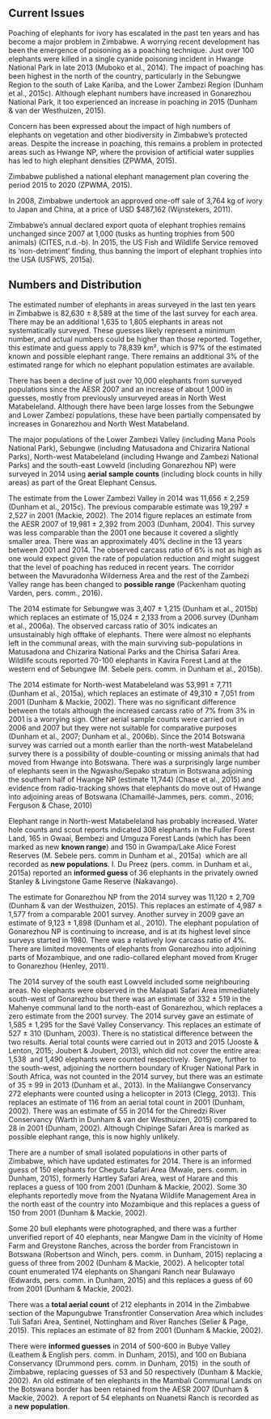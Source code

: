 ## Current Issues

Poaching of elephants for ivory has escalated in the past ten years and has become a major problem in Zimbabwe. A worrying recent development has been the emergence of poisoning as a poaching technique. Just over 100 elephants were killed in a single cyanide poisoning incident in Hwange National Park in late 2013 (Muboko et al., 2014). The impact of poaching has been highest in the north of the country, particularly in the Sebungwe Region to the south of Lake Kariba, and the Lower Zambezi Region (Dunham et al., 2015c). Although elephant numbers have increased in Gonarezhou National Park, it too experienced an increase in poaching in 2015 (Dunham & van der Westhuizen, 2015).

Concern has been expressed about the impact of high numbers of elephants on vegetation and other biodiversity in Zimbabwe’s protected areas. Despite the increase in poaching, this remains a problem in protected areas such as Hwange NP, where the provision of artificial water supplies has led to high elephant densities (ZPWMA, 2015).

Zimbabwe published a national elephant management plan covering the period 2015 to 2020 (ZPWMA, 2015). 

In 2008, Zimbabwe undertook an approved one-off sale of 3,764 kg of ivory to Japan and China, at a price of USD $487,162 (Wijnstekers, 2011).

Zimbabwe’s annual declared export quota of elephant trophies remains unchanged since 2007 at 1,000 (tusks as hunting trophies from 500 animals) (CITES, n.d.-b). In 2015, the US Fish and Wildlife Service removed its ‘non-detriment’ finding, thus banning the import of elephant trophies into the USA (USFWS, 2015a).

## Numbers and Distribution

The estimated number of elephants in areas surveyed in the last ten years in Zimbabwe is 82,630 ± 8,589 at the time of the last survey for each area. There may be an additional 1,635 to 1,805 elephants in areas not systematically surveyed. These guesses likely represent a minimum number, and actual numbers could be higher than those reported. Together, this estimate and guess apply to 78,839 km², which is 97% of the estimated known and possible elephant range. There remains an additional 3% of the estimated range for which no elephant population estimates are available. 

There has been a decline of just over 10,000 elephants from surveyed populations since the AESR 2007 and an increase of about 1,000 in guesses, mostly from previously unsurveyed areas in North West Matabeleland. Although there have been large losses from the Sebungwe and Lower Zambezi populations, these have been partially compensated by increases in Gonarezhou and North West Matabeland. 

The major populations of the Lower Zambezi Valley (including Mana Pools National Park), Sebungwe (including Matusadona and Chizarira National Parks), North-west Matabeleland (including Hwange and Zambezi National Parks) and the south-east Lowveld (including Gonarezhou NP) were surveyed in 2014 using **aerial sample counts** (including block counts in hilly areas) as part of the Great Elephant Census.

The estimate from the Lower Zambezi Valley in 2014 was 11,656 ± 2,259 (Dunham et al., 2015c). The previous comparable estimate was 19,297 ± 2,527 in 2001 (Mackie, 2002). The 2014 figure replaces an estimate from the AESR 2007 of 19,981 ± 2,392 from 2003 (Dunham, 2004). This survey was less comparable than the 2001 one because it covered a slightly smaller area. There was an approximately 40% decline in the 13 years between 2001 and 2014. The observed carcass ratio of 6% is not as high as one would expect given the rate of population reduction and might suggest that the level of poaching has reduced in recent years. The corridor between the Mavuradonha Wilderness Area and the rest of the Zambezi Valley range has been changed to **possible range** (Packenham quoting Varden, pers. comm., 2016).

The 2014 estimate for Sebungwe was 3,407 ± 1,215 (Dunham et al., 2015b) which replaces an estimate of 15,024 ± 2,133 from a 2006 survey (Dunham et al., 2006a). The observed carcass ratio of 30% indicates an unsustainably high offtake of elephants. There were almost no elephants left in the communal areas, with the main surviving sub-populations in Matusadona and Chizarira National Parks and the Chirisa Safari Area. Wildlife scouts reported 70-100 elephants in Kavira Forest Land at the western end of Sebungwe (M. Sebele pers. comm. in Dunham et al., 2015b).

The 2014 estimate for North-west Matabeleland was 53,991 ± 7,711 (Dunham et al., 2015a), which replaces an estimate of 49,310 ± 7,051 from 2001 (Dunham & Mackie, 2002). There was no significant difference between the totals although the increased carcass ratio of 7% from 3% in 2001 is a worrying sign. Other aerial sample counts were carried out in 2006 and 2007 but they were not suitable for comparative purposes (Dunham et al., 2007; Dunham et al., 2006b). Since the 2014 Botswana survey was carried out a month earlier than the north-west Matabeleland survey there is a possibility of double-counting or missing animals that had moved from Hwange into Botswana. There was a surprisingly large number of elephants seen in the Ngwasho/Sepako stratum in Botswana adjoining the southern half of Hwange NP (estimate 11,744) (Chase et al., 2015) and evidence from radio-tracking shows that elephants do move out of Hwange into adjoining areas of Botswana (Chamaillé-Jammes, pers. comm., 2016; Ferguson & Chase, 2010) 

Elephant range in North-west Matabeleland has probably increased. Water hole counts and scout reports indicated 308 elephants in the Fuller Forest Land, 165 in Gwaai, Bembezi and Umguza Forest Lands (which has been marked as new **known range**) and 150 in Gwampa/Lake Alice Forest Reserves (M. Sebele pers. comm in Dunham et al., 2015a)  which are all recorded as **new populations**. I. Du Preez (pers. comm. in Dunham et al., 2015a) reported an **informed guess** of 36 elephants in the privately owned Stanley & Livingstone Game Reserve (Nakavango).

The estimate for Gonarezhou NP from the 2014 survey was 11,120 ± 2,709 (Dunham & van der Westhuizen, 2015). This replaces an estimate of 4,987 ± 1,577 from a comparable 2001 survey. Another survey in 2009 gave an estimate of 9,123 ± 1,898 (Dunham et al., 2010). The elephant population of Gonarezhou NP is continuing to increase, and is at its highest level since surveys started in 1980. There was a relatively low carcass ratio of 4%. There are limited movements of elephants from Gonarezhou into adjoining parts of Mozambique, and one radio-collared elephant moved from Kruger to Gonarezhou (Henley, 2011). 

The 2014 survey of the south east Lowveld included some neighbouring areas. No elephants were observed in the Malapati Safari Area immediately south-west of Gonarezhou but there was an estimate of 332 ± 519 in the Mahenye communal land to the north-east of Gonarezhou, which replaces a zero estimate from the 2001 survey. The 2014 survey gave an estimate of 1,585 ± 1,295 for the Savé Valley Conservancy. This replaces an estimate of 527 ± 310 (Dunham, 2003). There is no statistical difference between the two results. Aerial total counts were carried out in 2013 and 2015 (Jooste & Lenton, 2015; Joubert & Joubert, 2013), which did not cover the entire area: 1,538  and 1,490 elephants were counted respectively.  Sengwe, further to the south-west, adjoining the northern boundary of Kruger National Park in South Africa, was not counted in the 2014 survey, but there was an estimate of 35 ± 99 in 2013 (Dunham et al., 2013). In the Malilangwe Conservancy 272 elephants were counted using a helicopter in 2013 (Clegg, 2013). This replaces an estimate of 116 from an aerial total count in 2001 (Dunham, 2002). There was an estimate of 55 in 2014 for the Chiredzi River Conservancy (Warth in Dunham & van der Westhuizen, 2015) compared to 28 in 2001 (Dunham, 2002). Although Chipinge Safari Area is marked as possible elephant range, this is now highly unlikely.   

There are a number of small isolated populations in other parts of Zimbabwe, which have updated estimates for 2014. There is an informed guess of 150 elephants for Chegutu Safari Area (Mwale, pers. comm. in Dunham, 2015), formerly Hartley Safari Area, west of Harare and this replaces a guess of 100 from 2001 (Dunham & Mackie, 2002). Some 30 elephants reportedly move from the Nyatana Wildlife Management Area in the north east of the country into Mozambique and this replaces a guess of 150 from 2001 (Dunham & Mackie, 2002).

Some 20 bull elephants were photographed, and there was a further unverified report of 40 elephants, near Mangwe Dam in the vicinity of Home Farm and Greystone Ranches, across the border from Francistown in Botswana (Robertson and Winch, pers. comm. in Dunham, 2015) replacing a guess of three from 2002 (Dunham & Mackie, 2002). A helicopter total count enumerated 174 elephants on Shangani Ranch near Bulawayo (Edwards, pers. comm. in Dunham, 2015) and this replaces a guess of 60 from 2001 (Dunham & Mackie, 2002). 

There was a **total aerial count** of 212 elephants in 2014 in the Zimbabwe section of the Mapungubwe Transfrontier Conservation Area which includes Tuli Safari Area, Sentinel, Nottingham and River Ranches (Selier & Page, 2015). This replaces an estimate of 82 from 2001 (Dunham & Mackie, 2002).

There were **informed guesses** in 2014 of 500-600 in Bubye Valley (Leathem & English pers. comm. in Dunham, 2015), and 100 on Bubiana Conservancy (Drummond pers. comm. in Dunham, 2015)  in the south of Zimbabwe, replacing guesses of 53 and 50 respectively (Dunham & Mackie, 2002). An old estimate of ten elephants in the Mambali Communal Lands on the Botswana border has been retained from the AESR 2007 (Dunham & Mackie, 2002).  A report of 54 elephants on Nuanetsi Ranch is recorded as a **new population**.